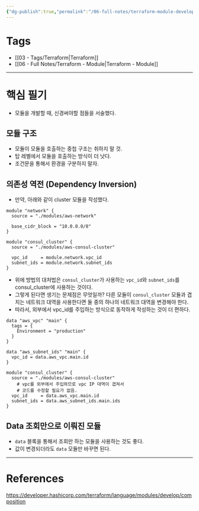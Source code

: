 ```yaml
---
{"dg-publish":true,"permalink":"/06-full-notes/terraform-module-developement/","noteIcon":""}
---
```


# Tags
- [[03 - Tags/Terraform\|Terraform]]
- [[06 - Full Notes/Terraform - Module\|Terraform - Module]]
---
# 핵심 필기
- 모듈을 개발할 때, 신경써야할 점들을 서술했다.
## 모듈 구조
- 모듈이 모듈을 호출하는 중첩 구조는 취하지 말 것.
- 탑 레벨에서 모듈을 호출하는 방식이 더 낫다.
- 조건문을 통해서 환경을 구분하지 말자.
## 의존성 역전 (Dependency Inversion)
- 만약, 아래와 같이 cluster 모듈을 작성했다.
``` hcl
module "network" {
  source = "./modules/aws-network"

  base_cidr_block = "10.0.0.0/8"
}

module "consul_cluster" {
  source = "./modules/aws-consul-cluster"

  vpc_id     = module.network.vpc_id
  subnet_ids = module.network.subnet_ids
}
```
- 위에 방법의 대처법은 `consul_cluster`가 사용하는 `vpc_id`와 `subnet_ids`를 consul_cluster에 사용하는 것이다.
- 그렇게 된다면 생기는 문제점은 무엇일까? 다른 모듈이 `consul_cluster` 모듈과 겹치는 네트워크 대역을 사용한다면 둘 중의 하나의 네트워크 대역을 변경해야 한다.
- 따라서, 외부에서 vpc_id를 주입하는 방식으로 동작하게 작성하는 것이 더 편하다.
``` hcl
data "aws_vpc" "main" {
  tags = {
    Environment = "production"
  }
}

data "aws_subnet_ids" "main" {
  vpc_id = data.aws_vpc.main.id
}

module "consul_cluster" {
  source = "./modules/aws-consul-cluster"
	# vpc를 외부에서 주입하므로 vpc IP 대역이 겹쳐서
	# 코드를 수정할 필요가 없음.
  vpc_id     = data.aws_vpc.main.id
  subnet_ids = data.aws_subnet_ids.main.ids
}
```

## Data 조회만으로 이뤄진 모듈
- `data` 블록을 통해서 조회만 하는 모듈을 사용하는 것도 좋다.
- 값이 변경되더라도 `data` 모듈만 바꾸면 된다.

---
# References
https://developer.hashicorp.com/terraform/language/modules/develop/composition